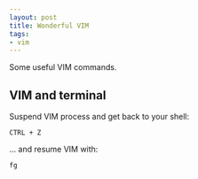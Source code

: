 ```yaml
---
layout: post
title: Wonderful VIM
tags:
- vim
---
```


Some useful VIM commands.


## VIM and terminal
Suspend VIM process and get back to your shell:

```
CTRL + Z
```

... and resume VIM with:

```
fg
```
